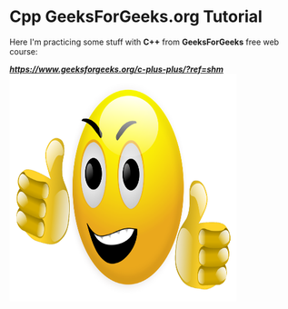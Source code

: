 # Cpp GeeksForGeeks.org Tutorial

Here I'm practicing some stuff with __C++__ from __GeeksForGeeks__ free web course: 

___https://www.geeksforgeeks.org/c-plus-plus/?ref=shm___
<img src="SMILE-11.svg" height="400" width="400">
